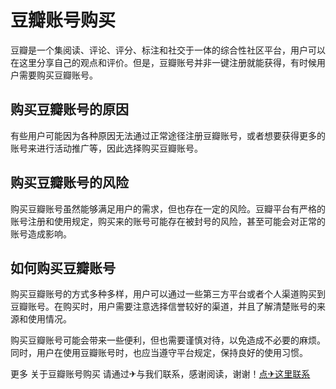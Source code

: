 # 豆瓣账号购买

豆瓣是一个集阅读、评论、评分、标注和社交于一体的综合性社区平台，用户可以在这里分享自己的观点和评价。但是，豆瓣账号并非一键注册就能获得，有时候用户需要购买豆瓣账号。

## 购买豆瓣账号的原因

有些用户可能因为各种原因无法通过正常途径注册豆瓣账号，或者想要获得更多的账号来进行活动推广等，因此选择购买豆瓣账号。

## 购买豆瓣账号的风险

购买豆瓣账号虽然能够满足用户的需求，但也存在一定的风险。豆瓣平台有严格的账号注册和使用规定，购买来的账号可能存在被封号的风险，甚至可能会对正常的账号造成影响。

## 如何购买豆瓣账号

购买豆瓣账号的方式多种多样，用户可以通过一些第三方平台或者个人渠道购买到豆瓣账号。在购买时，用户需要注意选择信誉较好的渠道，并且了解清楚账号的来源和使用情况。

购买豆瓣账号可能会带来一些便利，但也需要谨慎对待，以免造成不必要的麻烦。同时，用户在使用豆瓣账号时，也应当遵守平台规定，保持良好的使用习惯。

更多 关于豆瓣账号购买 请通过✈与我们联系，感谢阅读，谢谢！[点✈这里联系](https://b.k02.cc)